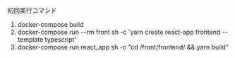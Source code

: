 初回実行コマンド
1) docker-compose build
2) docker-compose run --rm front sh -c 'yarn create react-app frontend --template typescript'
3) docker-compose run react_app sh -c "cd  /front/frontend/ && yarn build"
